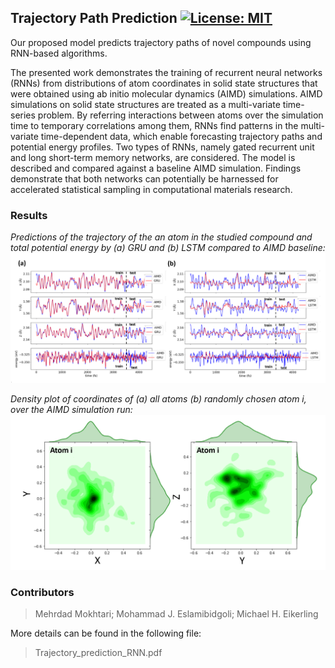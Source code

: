 ## Trajectory Path Prediction [![License: MIT](https://img.shields.io/badge/License-MIT-yellow.svg)](https://opensource.org/licenses/MIT)

Our proposed model predicts trajectory paths of novel compounds using RNN-based algorithms.

The presented work demonstrates the training of recurrent neural networks (RNNs) from distributions of atom coordinates in solid state structures that were obtained using ab initio molecular dynamics (AIMD) simulations. AIMD simulations on solid state structures are treated as a multi-variate time-series problem. By referring interactions between atoms over the simulation time to temporary correlations among them, RNNs find patterns in the multi-variate time-dependent data, which enable forecasting trajectory paths and potential energy profiles. Two types of RNNs, namely gated recurrent unit and long short-term memory networks, are considered. The model is described and compared against a baseline AIMD simulation. Findings demonstrate that both networks can potentially be harnessed for accelerated statistical sampling in computational materials research.

### Results

*Predictions of the trajectory of the an atom in the studied compound and total potential energy by (a) GRU and (b) LSTM compared to AIMD baseline:*
<img src="https://raw.githubusercontent.com/Mehrdad93/mehrdad93.github.io/master/images/predict.png">

*Density plot of coordinates of (a) all atoms (b) randomly chosen atom i, over the AIMD simulation run:*
<img src="https://raw.githubusercontent.com/Mehrdad93/mehrdad93.github.io/master/images/Density.png">

### Contributors
> Mehrdad Mokhtari;
> ‪Mohammad J. Eslamibidgoli‬;
> Michael H. Eikerling

More details can be found in the following file:
> Trajectory_prediction_RNN.pdf
